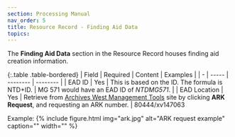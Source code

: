 ```yaml
---
section: Processing Manual
nav_order: 5
title: Resource Record - Finding Aid Data
topics: 
---
```


The **Finding Aid Data** section in the Resource Record houses finding aid creation information. 

{:.table .table-bordered}
| Field | Required | Content | Examples |
| - | ----- | -------- | -------- |
| EAD ID | Yes | This is based on the ID. The formula is NTD+ID. | MG 571 would have an EAD ID of *NTDMG571*. |
| EAD Location | Yes | Retrieve from [Archives West Management Tools](https://archiveswest.orbiscascade.org/tools/login.php?redirect=/tools/) site by clicking **ARK Request**, and requesting an ARK number. | 80444/xv147063

Example: 
{% include figure.html img="ark.jpg" alt="ARK request example" caption="" width="" %}